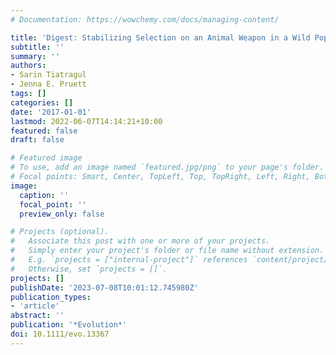 ```yaml
---
# Documentation: https://wowchemy.com/docs/managing-content/

title: 'Digest: Stabilizing Selection on an Animal Weapon in a Wild Population*'
subtitle: ''
summary: ''
authors:
- Sarin Tiatragul
- Jenna E. Pruett
tags: []
categories: []
date: '2017-01-01'
lastmod: 2022-06-07T14:14:21+10:00
featured: false
draft: false

# Featured image
# To use, add an image named `featured.jpg/png` to your page's folder.
# Focal points: Smart, Center, TopLeft, Top, TopRight, Left, Right, BottomLeft, Bottom, BottomRight.
image:
  caption: ''
  focal_point: ''
  preview_only: false

# Projects (optional).
#   Associate this post with one or more of your projects.
#   Simply enter your project's folder or file name without extension.
#   E.g. `projects = ["internal-project"]` references `content/project/deep-learning/index.md`.
#   Otherwise, set `projects = []`.
projects: []
publishDate: '2023-07-08T10:01:12.745980Z'
publication_types:
- 'article'
abstract: ''
publication: '*Evolution*'
doi: 10.1111/evo.13367
---
```

